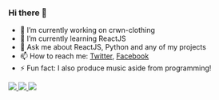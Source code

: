 ### Hi there 👋

- 🔭 I’m currently working on crwn-clothing
- 🌱 I’m currently learning ReactJS
- 💬 Ask me about ReactJS, Python and any of my projects
- 📫 How to reach me: [Twitter](https://twitter.com/tejassohoni57), [Facebook](https://www.facebook.com/sohonitejas/)
- ⚡ Fun fact: I also produce music aside from programming!


<a href="https://github.com/tejassohoni">
  <img src="https://github-readme-stats.vercel.app/api?username=tejassohoni&&show_icons=true&title_color=ffffff&icon_color=bb2acf&text_color=daf7dc&bg_color=151515" />
</a>

<a href="https://github.com/tejassohoni">
  <img src="https://github-readme-stats.vercel.app/api/top-langs/?username=tejassohoni&layout=compact&&show_icons=true&title_color=ffffff&icon_color=bb2acf&text_color=daf7dc&bg_color=151515" />
</a>

<a href="https://github.com/tejassohoni/crwn-clothing">
  <img src="https://github-readme-stats.vercel.app/api/pin/?username=tejassohoni&repo=crwn-clothing&&show_icons=true&title_color=ffffff&icon_color=bb2acf&text_color=daf7dc&bg_color=151515" />
</a>
